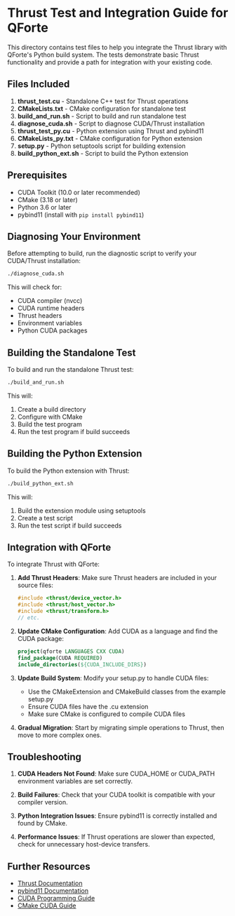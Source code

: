# Thrust Test and Integration Guide for QForte

This directory contains test files to help you integrate the Thrust library with QForte's Python build system. The tests demonstrate basic Thrust functionality and provide a path for integration with your existing code.

## Files Included

1. **thrust_test.cu** - Standalone C++ test for Thrust operations
2. **CMakeLists.txt** - CMake configuration for standalone test
3. **build_and_run.sh** - Script to build and run standalone test
4. **diagnose_cuda.sh** - Script to diagnose CUDA/Thrust installation
5. **thrust_test_py.cu** - Python extension using Thrust and pybind11
6. **CMakeLists_py.txt** - CMake configuration for Python extension
7. **setup.py** - Python setuptools script for building extension
8. **build_python_ext.sh** - Script to build the Python extension

## Prerequisites

- CUDA Toolkit (10.0 or later recommended)
- CMake (3.18 or later)
- Python 3.6 or later
- pybind11 (install with `pip install pybind11`)

## Diagnosing Your Environment

Before attempting to build, run the diagnostic script to verify your CUDA/Thrust installation:

```bash
./diagnose_cuda.sh
```

This will check for:
- CUDA compiler (nvcc)
- CUDA runtime headers
- Thrust headers
- Environment variables
- Python CUDA packages

## Building the Standalone Test

To build and run the standalone Thrust test:

```bash
./build_and_run.sh
```

This will:
1. Create a build directory
2. Configure with CMake
3. Build the test program
4. Run the test program if build succeeds

## Building the Python Extension

To build the Python extension with Thrust:

```bash
./build_python_ext.sh
```

This will:
1. Build the extension module using setuptools
2. Create a test script
3. Run the test script if build succeeds

## Integration with QForte

To integrate Thrust with QForte:

1. **Add Thrust Headers**: Make sure Thrust headers are included in your source files:
   ```cpp
   #include <thrust/device_vector.h>
   #include <thrust/host_vector.h>
   #include <thrust/transform.h>
   // etc.
   ```

2. **Update CMake Configuration**: Add CUDA as a language and find the CUDA package:
   ```cmake
   project(qforte LANGUAGES CXX CUDA)
   find_package(CUDA REQUIRED)
   include_directories(${CUDA_INCLUDE_DIRS})
   ```

3. **Update Build System**: Modify your setup.py to handle CUDA files:
   - Use the CMakeExtension and CMakeBuild classes from the example setup.py
   - Ensure CUDA files have the .cu extension
   - Make sure CMake is configured to compile CUDA files

4. **Gradual Migration**: Start by migrating simple operations to Thrust, then move to more complex ones.

## Troubleshooting

1. **CUDA Headers Not Found**: Make sure CUDA_HOME or CUDA_PATH environment variables are set correctly.

2. **Build Failures**: Check that your CUDA toolkit is compatible with your compiler version.

3. **Python Integration Issues**: Ensure pybind11 is correctly installed and found by CMake.

4. **Performance Issues**: If Thrust operations are slower than expected, check for unnecessary host-device transfers.

## Further Resources

- [Thrust Documentation](https://docs.nvidia.com/cuda/thrust/index.html)
- [pybind11 Documentation](https://pybind11.readthedocs.io/)
- [CUDA Programming Guide](https://docs.nvidia.com/cuda/cuda-c-programming-guide/index.html)
- [CMake CUDA Guide](https://cliutils.gitlab.io/modern-cmake/chapters/packages/CUDA.html)
